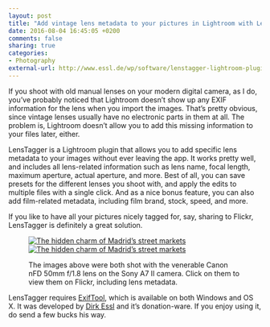 ```yaml
---
layout: post
title: "Add vintage lens metadata to your pictures in Lightroom with LensTagger"
date: 2016-08-04 16:45:05 +0200
comments: false
sharing: true
categories: 
- Photography
external-url: http://www.essl.de/wp/software/lenstagger-lightroom-plugin/
---
```


If you shoot with old manual lenses on your modern digital camera, as I do, you’ve probably noticed that Lightroom doesn’t show up any EXIF information for the lens when you import the images. That’s pretty obvious, since vintage lenses usually have no electronic parts in them at all. The problem is, Lightroom doesn’t allow you to add this missing information to your files later, either.

LensTagger is a Lightroom plugin that allows you to add specific lens metadata to your images without ever leaving the app. It works pretty well, and includes all lens-related information such as lens name, focal length, maximum aperture, actual aperture, and more. Best of all, you can save presets for the different lenses you shoot with, and apply the edits to multiple files with a single click. And as a nice bonus feature, you can also add film-related metadata, including film brand, stock, speed, and more.

If you like to have all your pictures nicely tagged for, say, sharing to Flickr, LensTagger is definitely a great solution.

<figure class="full-width">
	<a href="https://www.flickr.com/photos/analogsenses/28659261872/in/album-72157646993846191/" target="_blank" title="The hidden charm of Madrid’s street markets"><img src="https://c1.staticflickr.com/9/8587/28659261872_f7c8348b0e_o.jpg" alt="The hidden charm of Madrid’s street markets"></a>
	<a href="https://www.flickr.com/photos/analogsenses/28149297413/in/album-72157646993846191/" target="_blank" title="The hidden charm of Madrid’s street markets"><img src="https://c6.staticflickr.com/9/8814/28149297413_7c79a33954_o.jpg" alt="The hidden charm of Madrid’s street markets"></a>
	<p class="caption">The images above were both shot with the venerable Canon nFD 50mm f/1.8 lens on the Sony A7 II camera. Click on them to view them on Flickr, including lens metadata.</p>	
</figure>

LensTagger requires [ExifTool](http://www.sno.phy.queensu.ca/~phil/exiftool/), which is available on both Windows and OS X. It was developed by [Dirk Essl](http://www.essl.de/wp/thank-you/) and it’s donation-ware. If you enjoy using it, do send a few bucks his way.